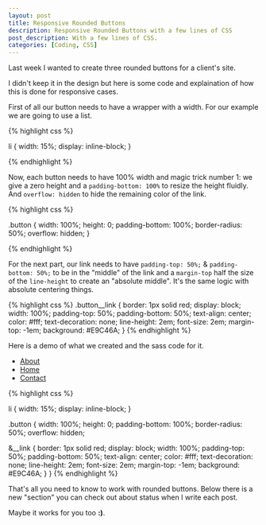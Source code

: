 ```yaml
---
layout: post
title: Responsive Rounded Buttons
description: Responsive Rounded Buttons with a few lines of CSS
post_description: With a few lines of CSS.
categories: [Coding, CSS]
---
```


Last week I wanted to create three rounded buttons for a client's site.

I didn't keep it in the design but here is some code and explaination of how this is done for responsive cases.


First of all our button needs to have a wrapper with a width. For our example we are going to use a list.

{% highlight css %}

li {
  width: 15%;
  display: inline-block;
}

{% endhighlight %}


Now, each button needs to have 100% width and magic trick number 1: we give a zero height and a ```padding-bottom: 100%``` to resize the height fluidly. And ```overflow: hidden``` to hide the remaining color of the link.

{% highlight css %}

.button {
  width: 100%;
  height: 0;
  padding-bottom: 100%;
  border-radius: 50%;
  overflow: hidden;
}

{% endhighlight %}

For the next part, our link needs to have ```padding-top: 50%;``` & ```padding-bottom: 50%;``` to be in the "middle" of the link and a ```margin-top``` half the size of the ```line-height``` to create an "absolute middle". It's the same logic with absolute centering things.

{% highlight css %}
.button__link {
    border: 1px solid red;
    display: block;
    width: 100%;
    padding-top: 50%;
    padding-bottom: 50%;
    text-align: center;
    color: #fff;
    text-decoration: none;
    line-height: 2em;
    font-size: 2em;
    margin-top: -1em;
    background: #E9C46A;
  }
{% endhighlight %}

Here is a demo of what we created and the sass code for it.

<ul class="demo--buttons">
  <li>
    <div class="button">
      <a href="#" class="button__link">About</a>
    </div>
  </li><li>
    <div class="button">
      <a href="#" class="button__link">Home</a>
    </div>
  </li><li>
    <div class="button">
      <a href="#" class="button__link">Contact</a>
    </div>
  </li>
</ul>



{% highlight css %}

li {
  width: 15%;
  display: inline-block;
}

.button {
  width: 100%;
  height: 0;
  padding-bottom: 100%;
  border-radius: 50%;
  overflow: hidden;

  &__link {
    border: 1px solid red;
    display: block;
    width: 100%;
    padding-top: 50%;
    padding-bottom: 50%;
    text-align: center;
    color: #fff;
    text-decoration: none;
    line-height: 2em;
    font-size: 2em;
    margin-top: -1em;
    background: #E9C46A;
  }
}
{% endhighlight %}

That's all you need to know to work with rounded buttons. Below there is a new "section" you can check out about status when I write each post.

Maybe it works for you too **:)**.
